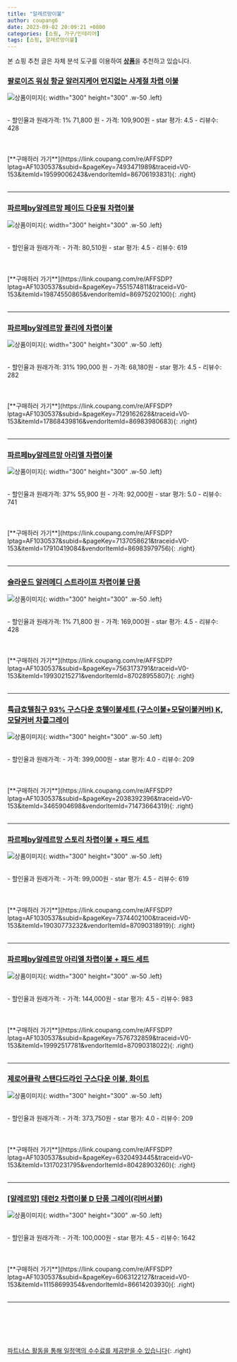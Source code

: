 ```yaml
---
title: "알레르망이불"
author: coupang6
date: 2023-09-02 20:09:21 +0800
categories: [쇼핑, 가구/인테리어]
tags: [쇼핑, 알레르망이불]
---
```


본 쇼핑 추천 글은 자체 분석 도구를 이용하여 [**상품**](https://link.coupang.com/a/bao1ui)을 추천하고 있습니다.

### [팔로이즈 워싱 항균 알러지케어 먼지없는 사계절 차렵 이불](https://link.coupang.com/re/AFFSDP?lptag=AF1030537&subid=&pageKey=7493471989&traceid=V0-153&itemId=19599006243&vendorItemId=86706193831)

![상품이미지](https://thumbnail10.coupangcdn.com/thumbnails/remote/230x230ex/image/vendor_inventory/f2e3/03d2fdfb03c4a25c290725d0a46dd7e7de7f2b6104bc68494411efa64cc7.jpg){: width="300" height="300" .w-50 .left}


<br>
- 할인율과 원래가격: 1%  71,800   원
- 가격: 109,900원
- star 평가: 4.5
- 리뷰수: 428
<br>
<br>
<br>
<br>
[**구매하러 가기**](https://link.coupang.com/re/AFFSDP?lptag=AF1030537&subid=&pageKey=7493471989&traceid=V0-153&itemId=19599006243&vendorItemId=86706193831){: .right}
<br>
<br>

---

### [파르페by알레르망 페이드 다운필 차렵이불](https://link.coupang.com/re/AFFSDP?lptag=AF1030537&subid=&pageKey=7551574811&traceid=V0-153&itemId=19874550865&vendorItemId=86975202100)

![상품이미지](https://thumbnail10.coupangcdn.com/thumbnails/remote/230x230ex/image/retail/images/2023/08/24/15/3/6369c17d-749a-4dda-9548-2257c9b065ef.jpg){: width="300" height="300" .w-50 .left}


<br>
- 할인율과 원래가격: 
- 가격: 80,510원
- star 평가: 4.5
- 리뷰수: 619
<br>
<br>
<br>
<br>
[**구매하러 가기**](https://link.coupang.com/re/AFFSDP?lptag=AF1030537&subid=&pageKey=7551574811&traceid=V0-153&itemId=19874550865&vendorItemId=86975202100){: .right}
<br>
<br>

---

### [파르페by알레르망 플리에 차렵이불](https://link.coupang.com/re/AFFSDP?lptag=AF1030537&subid=&pageKey=7129162628&traceid=V0-153&itemId=17868439816&vendorItemId=86983980683)

![상품이미지](https://thumbnail6.coupangcdn.com/thumbnails/remote/230x230ex/image/retail/images/2023/08/25/11/8/2f3e0175-9b99-4e82-a729-f7b11d7ae195.jpg){: width="300" height="300" .w-50 .left}


<br>
- 할인율과 원래가격: 31%  190,000   원
- 가격: 68,180원
- star 평가: 4.5
- 리뷰수: 282
<br>
<br>
<br>
<br>
[**구매하러 가기**](https://link.coupang.com/re/AFFSDP?lptag=AF1030537&subid=&pageKey=7129162628&traceid=V0-153&itemId=17868439816&vendorItemId=86983980683){: .right}
<br>
<br>

---

### [파르페by알레르망 아리엘 차렵이불](https://link.coupang.com/re/AFFSDP?lptag=AF1030537&subid=&pageKey=7137058621&traceid=V0-153&itemId=17910419084&vendorItemId=86983979756)

![상품이미지](https://thumbnail9.coupangcdn.com/thumbnails/remote/230x230ex/image/retail/images/2023/08/25/11/3/af3cbe3d-fbbe-4e4c-8b30-e6522e703386.jpg){: width="300" height="300" .w-50 .left}


<br>
- 할인율과 원래가격: 37%  55,900   원
- 가격: 92,000원
- star 평가: 5.0
- 리뷰수: 741
<br>
<br>
<br>
<br>
[**구매하러 가기**](https://link.coupang.com/re/AFFSDP?lptag=AF1030537&subid=&pageKey=7137058621&traceid=V0-153&itemId=17910419084&vendorItemId=86983979756){: .right}
<br>
<br>

---

### [슬라운드 알러메디 스트라이프 차렵이불 단품](https://link.coupang.com/re/AFFSDP?lptag=AF1030537&subid=&pageKey=7563173791&traceid=V0-153&itemId=19930215271&vendorItemId=87028955807)

![상품이미지](https://thumbnail9.coupangcdn.com/thumbnails/remote/230x230ex/image/vendor_inventory/91cc/38b2d3c9a23cf5cb2ca549dcea1b73c79e29fc92643c0ce8df89470877ad.jpg){: width="300" height="300" .w-50 .left}


<br>
- 할인율과 원래가격: 1%  71,800   원
- 가격: 169,000원
- star 평가: 4.5
- 리뷰수: 428
<br>
<br>
<br>
<br>
[**구매하러 가기**](https://link.coupang.com/re/AFFSDP?lptag=AF1030537&subid=&pageKey=7563173791&traceid=V0-153&itemId=19930215271&vendorItemId=87028955807){: .right}
<br>
<br>

---

### [특급호텔침구 93% 구스다운 호텔이불세트 (구스이불+모달이불커버) K, 모달커버 차콜그레이](https://link.coupang.com/re/AFFSDP?lptag=AF1030537&subid=&pageKey=2038392396&traceid=V0-153&itemId=3465904698&vendorItemId=71473664319)

![상품이미지](https://thumbnail9.coupangcdn.com/thumbnails/remote/230x230ex/image/vendor_inventory/2fd6/ddf76188d1761870bb5b40c7c237c10deb79445e9f3b8a4627e404f13ec4.jpg){: width="300" height="300" .w-50 .left}


<br>
- 할인율과 원래가격: 
- 가격: 399,000원
- star 평가: 4.0
- 리뷰수: 209
<br>
<br>
<br>
<br>
[**구매하러 가기**](https://link.coupang.com/re/AFFSDP?lptag=AF1030537&subid=&pageKey=2038392396&traceid=V0-153&itemId=3465904698&vendorItemId=71473664319){: .right}
<br>
<br>

---

### [파르페by알레르망 스토리 차렵이불 + 패드 세트](https://link.coupang.com/re/AFFSDP?lptag=AF1030537&subid=&pageKey=7374402100&traceid=V0-153&itemId=19030773232&vendorItemId=87090318919)

![상품이미지](https://thumbnail7.coupangcdn.com/thumbnails/remote/230x230ex/image/rs_quotation_api/i98cqxjv/0d85d82e683d44959e09f9bf7030c27f.jpg){: width="300" height="300" .w-50 .left}


<br>
- 할인율과 원래가격: 
- 가격: 99,000원
- star 평가: 4.5
- 리뷰수: 619
<br>
<br>
<br>
<br>
[**구매하러 가기**](https://link.coupang.com/re/AFFSDP?lptag=AF1030537&subid=&pageKey=7374402100&traceid=V0-153&itemId=19030773232&vendorItemId=87090318919){: .right}
<br>
<br>

---

### [파르페by알레르망 아리엘 차렵이불 + 패드 세트](https://link.coupang.com/re/AFFSDP?lptag=AF1030537&subid=&pageKey=7576732859&traceid=V0-153&itemId=19992517781&vendorItemId=87090318022)

![상품이미지](https://thumbnail6.coupangcdn.com/thumbnails/remote/230x230ex/image/rs_quotation_api/4ye5lpi5/e1bace9434d4456ab251a1653bcc0dde.jpg){: width="300" height="300" .w-50 .left}


<br>
- 할인율과 원래가격: 
- 가격: 144,000원
- star 평가: 4.5
- 리뷰수: 983
<br>
<br>
<br>
<br>
[**구매하러 가기**](https://link.coupang.com/re/AFFSDP?lptag=AF1030537&subid=&pageKey=7576732859&traceid=V0-153&itemId=19992517781&vendorItemId=87090318022){: .right}
<br>
<br>

---

### [제로어클락 스탠다드라인 구스다운 이불, 화이트](https://link.coupang.com/re/AFFSDP?lptag=AF1030537&subid=&pageKey=6320493445&traceid=V0-153&itemId=13170231795&vendorItemId=80428903260)

![상품이미지](https://thumbnail9.coupangcdn.com/thumbnails/remote/230x230ex/image/vendor_inventory/a38e/cbae36a554ed3787ea59f735284e65ee13043b0b985c6e6f6e250e24b108.jpg){: width="300" height="300" .w-50 .left}


<br>
- 할인율과 원래가격: 
- 가격: 373,750원
- star 평가: 4.0
- 리뷰수: 209
<br>
<br>
<br>
<br>
[**구매하러 가기**](https://link.coupang.com/re/AFFSDP?lptag=AF1030537&subid=&pageKey=6320493445&traceid=V0-153&itemId=13170231795&vendorItemId=80428903260){: .right}
<br>
<br>

---

### [[알레르망] 데런2 차렵이불 D 단품 그레이(리버서블)](https://link.coupang.com/re/AFFSDP?lptag=AF1030537&subid=&pageKey=6063122127&traceid=V0-153&itemId=11158699354&vendorItemId=86614203930)

![상품이미지](https://thumbnail9.coupangcdn.com/thumbnails/remote/230x230ex/image/vendor_inventory/6c8d/64079d96454000bffe205fc11ff4803d92aae262089fdb6794a9b756a042.jpg){: width="300" height="300" .w-50 .left}


<br>
- 할인율과 원래가격: 
- 가격: 100,000원
- star 평가: 4.5
- 리뷰수: 1642
<br>
<br>
<br>
<br>
[**구매하러 가기**](https://link.coupang.com/re/AFFSDP?lptag=AF1030537&subid=&pageKey=6063122127&traceid=V0-153&itemId=11158699354&vendorItemId=86614203930){: .right}
<br>
<br>

---
<br><br><br><br><br> [파트너스 활동을 통해 일정액의 수수료를 제공받을 수 있습니다](https://link.coupang.com/a/bao1ui){: .right}